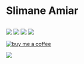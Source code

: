 # Slimane Amiar

<img src="https://github-readme-stats.vercel.app/api?username=amiarSlimane&&show_icons=true&count_private=true" alt="" role="presentation" />

 

<div align="left">
	
[<img src="https://img.shields.io/badge/linkedin-%230077B5.svg?&style=for-the-badge&logo=linkedin&logoColor=white" />](https://www.linkedin.com/in/slimane-amiar/) [<img src = "https://img.shields.io/badge/twitter-%2320A1F1.svg?&style=for-the-badge&logo=twitter&logoColor=white">](https://twitter.com/SlimaneAmiar/) [<img src = "https://img.shields.io/badge/Portfolio--blue?style=for-the-badge&logo=github">](https://amiarslimane.github.io/amiarSlimane) [<img src = "https://img.shields.io/badge/Blog--blue?style=for-the-badge&logo=ghost">](https://talamit.com)
	
</div>


[![buy me a coffee](https://img.buymeacoffee.com/button-api/?text=Buy%20me%20a%20coffee&emoji=&slug=slimaneamiar&button_colour=FFDD00&font_colour=000000&font_family=Inter&outline_colour=000000&coffee_colour=ffffff)](https://www.buymeacoffee.com/slimaneamiar)

![](https://komarev.com/ghpvc/?username=amiarslimane&style=flat-square)
